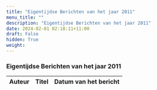 ```yaml
---
title: "Eigentijdse Berichten van het jaar 2011"
menu_title: ""
description: "Eigentijdse Berichten van het jaar 2011"
date: 2024-02-01 02:18:11+11:00
draft: False
hidden: True
weight: 
---
```

### Eigentijdse Berichten van het jaar 2011

**Auteur** | **Titel** | **Datum van het bericht**
---|---|---
